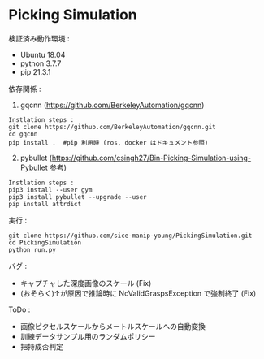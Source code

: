 # Picking Simulation
検証済み動作環境 :
* Ubuntu 18.04
* python 3.7.7
* pip 21.3.1

依存関係 :  
1. gqcnn (https://github.com/BerkeleyAutomation/gqcnn)
```
Instlation steps :
git clone https://github.com/BerkeleyAutomation/gqcnn.git
cd gqcnn
pip install .  #pip 利用時 (ros, docker はドキュメント参照)
```  
2. pybullet (https://github.com/csingh27/Bin-Picking-Simulation-using-Pybullet 参考)
```
Instlation steps :
pip3 install --user gym  
pip3 install pybullet --upgrade --user
pip install attrdict
```  

実行 :
```
git clone https://github.com/sice-manip-young/PickingSimulation.git
cd PickingSimulation
python run.py
``` 

バグ :
* キャプチャした深度画像のスケール (Fix)
* (おそらく)↑が原因で推論時に NoValidGraspsException で強制終了 (Fix)

ToDo :
* 画像ピクセルスケールからメートルスケールへの自動変換
* 訓練データサンプル用のランダムポリシー
* 把持成否判定
